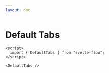 ```yaml
---
layout: doc
---
```


<script>
  import { DefaultTabs } from "svelte-flow";
</script>

<h1 class="text-3xl w-full dark:text-white">Default Tabs</h1>


```svelte
<script>
  import { DefaultTabs } from "svelte-flow";
</script>

<DefaultTabs />
```

<div class="container flex flex-wrap mt-4 mx-auto justify-center  pb-8">
  <DefaultTabs />
</div>
  

